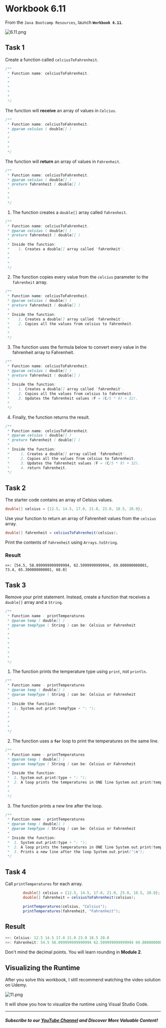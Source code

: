 # Workbook 6.11

From the `Java Bootcamp Resources`, launch **`Workbook 6.11`**.

![6.11.png](https://firebasestorage.googleapis.com/v0/b/learnthepart-75aed.appspot.com/o/images%2Ff5d37803-f252-46bd-8853-29baa2c374c1?alt=media&token=4f31635e-fc0f-43b1-8e86-8aff053688f6)

## Task 1

Create a function called `celciusToFahrenheit`.  
```java
/**
 * Function name: celciusToFahrenheit.
 * 
 * 
 *
 * 
 *   
 */
```
The function will **receive** an array of values in `Celcius`.
```java
/**
 * Function name: celciusToFahrenheit.
 * @param celsius ( double[] )
 * 
 *
 * 
 *   
 */
```
The function will **return** an array of values in `Fahrenheit`.
```java
/**
 * Function name: celciusToFahrenheit.
 * @param celsius ( double[] )
 * @return fahrenheit ( double[] )
 * 
 * 
 *   
 */
```

1. The function creates a `double[]` array called `fahrenheit`.
```java
/**
 * Function name: celciusToFahrenheit.
 * @param celsius ( double[] )
 * @return fahrenheit ( double[] )
 *
 * Inside the function:
 *    1. Creates a double[] array called 'fahrenheit'.
 *    
 *    
 *     
 */
```
2. The function copies every value from the `celcius` parameter to the `fahrenheit` array.

```java
/**
 * Function name: celciusToFahrenheit.
 * @param celsius ( double[] )
 * @return fahrenheit ( double[] )
 *
 * Inside the function:
 *    1. Creates a double[] array called 'fahrenheit'.
 *    2. Copies all the values from celsius to fahrenheit.
 *    
 *     
 */
```
3. The function uses the formula below to convert every value in the fahrenheit array to Fahrenheit.

```java
/**
 * Function name: celciusToFahrenheit.
 * @param celsius ( double[] )
 * @return fahrenheit ( double[] )
 *
 * Inside the function:
 *    1. Creates a double[] array called 'fahrenheit'.
 *    2. Copies all the values from celsius to fahrenheit.
 *    3. Updates the fahrenheit values (F = (C/5 * 9) + 32).
 * 
 */
```
4. Finally, the function returns the result.
```java
/**
 * Function name: celciusToFahrenheit.
 * @param celsius ( double[] )
 * @return fahrenheit ( double[] )
 *
 * Inside the function:
 *     1. Creates a double[] array called 'fahrenheit'.
 *     2. Copies all the values from celsius to fahrenheit.
 *     3. Updates the fahrenheit values (F = (C/5 * 9) + 32).
 *     4. return fahrenheit.
 */
```


## Task 2

The starter code contains an array of Celsius values.

```java
double[﻿] celsius = {﻿12.5﻿, 14.5﻿, 17.0﻿, 21.0﻿, 23.0﻿, 18.5﻿, 20.0﻿}﻿;
```
Use your function to return an array of Fahrenheit values from the `celsius` array.

```java
double[﻿] fahrenheit = celciusToFahrenheit(celsius);
```

Print the contents of `fahrenheit` using `Arrays.toString`.

### Result

```
>>: [54.5, 58.099999999999994, 62.5999999999994, 69.800000000001, 73.4, 65.300000000001, 68.0]
```

## Task 3

Remove your print statement. Instead, create a function that receives a `double[]` array and a `String`.  

```java
/**
 * Function name - printTemperatures
 * @param temp ( double[] )
 * @param tempType ( String ) can be: Celsius or Fahrenheit
 *
 * 
 *
 *  
 *      
 *      
 *
 */
```
1. The function prints the temperature type using `print`, not `println`.

```java
/**
 * Function name - printTemperatures
 * @param temp ( double[] )
 * @param tempType ( String ) can be: Celsius or Fahrenheit
 *
 * Inside the function:
 *  1. System.out.print(tempType + ": ");
 *  
 *    
 *      
 * 
 */
```
2. The function uses a **`for`** loop to print the temperatures on the same line.

```java
/**
 * Function name - printTemperatures
 * @param temp ( double[] )
 * @param tempType ( String ) can be: Celsius or Fahrenheit
 *
 * Inside the function:
 *  1. System.out.print(type + ": ");
 *  2. A loop prints the temperatures in ONE line System.out.print(temp[i] + " ");
 *    
 *  
 */
```
3. The function prints a new line after the loop.

```java
/**
 * Function name - printTemperatures
 * @param temp ( double[] )
 * @param tempType ( String ) can be: Celsius or Fahrenheit
 *
 * Inside the function:
 *  1. System.out.print(type + ": ");
 *  2. A loop prints the temperatures in ONE line System.out.print(temp[i] + " ");
 *  3. Prints a new line after the loop System.out.print("\n");
 */
```
## Task 4

Call `printTemperatures` for each array.

```java
        double[] celsius = {12.5, 14.5, 17.0, 21.0, 23.0, 18.5, 20.0};
        double[] fahrenheit = celsiusToFahrenheit(celsius);

        printTemperatures(celsius, "Celsius");
        printTemperatures(fahrenheit, "Fahrenheit");
```

## Result

```java
>>: Celsius: 12.5 14.5 17.0 21.0 23.0 18.5 20.0
>>: Fahrenheit: 54.5 58.099999999999994 62.599999999999994 69.80000000000001 73.4 65.30000000000001 68.0
```
Don't mind the decimal points. You will learn rounding in **Module 2**.


## Visualizing the Runtime

After you solve this workbook, I still recommend watching the video solution on Udemy.

![11.png](https://firebasestorage.googleapis.com/v0/b/learnthepart-75aed.appspot.com/o/images%2F7fbac23f-ab9b-4db0-acf1-fe902fc215fe?alt=media&token=40606162-ac20-4ae5-bec9-abff9ed1c676)

It will show you how to visualize the runtime using Visual Studio Code.

----------
##### Subscribe to our [YouTube Channel](https://www.youtube.com/@RayanSlim087?sub_confirmation=1) and Discover More Valuable Content!